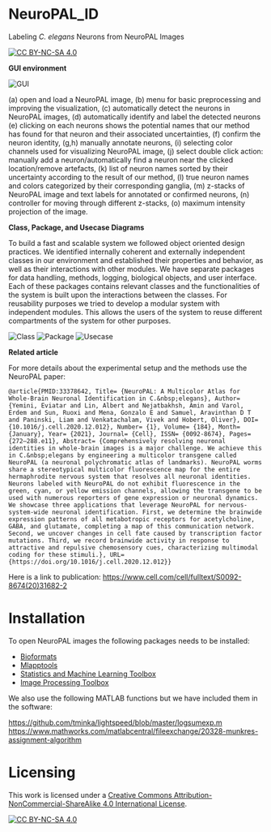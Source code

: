# NeuroPAL_ID

Labeling *C. elegans* Neurons from NeuroPAL Images


[![CC BY-NC-SA 4.0][cc-by-nc-sa-shield]][cc-by-nc-sa]


**GUI environment**


![GUI](https://dl.dropboxusercontent.com/s/0217ga414rpwepk/GUI-labeled.png)

(a) open and load a NeuroPAL image, (b) menu for basic preprocessing and improving the visualization, (c) automatically detect the neurons in NeuroPAL images, (d) automatically identify and label the detected neurons (e) clicking on each neurons shows the potential names that our method has found for that neuron and their associated uncertainties, (f) confirm the neuron identity, (g,h) manually annotate neurons, (i) selecting color channels used for visualizing NeuroPAL image, (j) select double click action: manually add a neuron/automatically find a neuron near the clicked location/remove artefacts, (k) list of neuron names sorted by their uncertainty according to the result of our method, (l) true neuron names and colors categorized by their corresponding ganglia, (m) z-stacks of NeuroPAL image and text labels for annotated or confirmed neurons, (n) controller for moving through different z-stacks, (o) maximum intensity projection of the image.

**Class, Package, and Usecase Diagrams**


To build a fast and scalable system we followed object oriented design practices. We identified internally coherent and externally independent classes in our environment and established their properties and behavior, as well as their interactions with other modules. We have separate packages for data handling, methods, logging, biological objects, and user interface. Each of these packages contains relevant classes and the functionalities of the system is built upon the interactions between the classes. For reusability purposes we tried to develop a modular system with independent modules. This allows the users of the system to reuse different compartments of the system for other purposes.

![Class](https://dl.dropboxusercontent.com/s/ngtlg5q4k7vlqcs/Class.png)
![Package](https://dl.dropboxusercontent.com/s/6en1q28tfdze7h9/Package.png)
![Usecase](https://dl.dropboxusercontent.com/s/xmapjhtnlfylozz/Usecase.png)

**Related article**

For more details about the experimental setup and the methods use the NeuroPAL paper:

```
@article{PMID:33378642, Title= {NeuroPAL: A Multicolor Atlas for Whole-Brain Neuronal Identification in C.&nbsp;elegans}, Author= {Yemini, Eviatar and Lin, Albert and Nejatbakhsh, Amin and Varol, Erdem and Sun, Ruoxi and Mena, Gonzalo E and Samuel, Aravinthan D T and Paninski, Liam and Venkatachalam, Vivek and Hobert, Oliver}, DOI= {10.1016/j.cell.2020.12.012}, Number= {1}, Volume= {184}, Month= {January}, Year= {2021}, Journal= {Cell}, ISSN= {0092-8674}, Pages= {272—288.e11}, Abstract= {Comprehensively resolving neuronal identities in whole-brain images is a major challenge. We achieve this in C.&nbsp;elegans by engineering a multicolor transgene called NeuroPAL (a neuronal polychromatic atlas of landmarks). NeuroPAL worms share a stereotypical multicolor fluorescence map for the entire hermaphrodite nervous system that resolves all neuronal identities. Neurons labeled with NeuroPAL do not exhibit fluorescence in the green, cyan, or yellow emission channels, allowing the transgene to be used with numerous reporters of gene expression or neuronal dynamics. We showcase three applications that leverage NeuroPAL for nervous-system-wide neuronal identification. First, we determine the brainwide expression patterns of all metabotropic receptors for acetylcholine, GABA, and glutamate, completing a map of this communication network. Second, we uncover changes in cell fate caused by transcription factor mutations. Third, we record brainwide activity in response to attractive and repulsive chemosensory cues, characterizing multimodal coding for these stimuli.}, URL= {https://doi.org/10.1016/j.cell.2020.12.012}}
```

Here is a link to publication: https://www.cell.com/cell/fulltext/S0092-8674(20)31682-2

# Installation

To open NeuroPAL images the following packages needs to be installed:

- [Bioformats](https://docs.openmicroscopy.org/bio-formats/5.3.4/users/matlab/index.html)
- [Mlapptools](https://github.com/StackOverflowMATLABchat/mlapptools)
- [Statistics and Machine Learning Toolbox](https://www.mathworks.com/products/statistics.html)
- [Image Processing Toolbox](https://www.mathworks.com/products/image.html)

We also use the following MATLAB functions but we have included them in the software:

https://github.com/tminka/lightspeed/blob/master/logsumexp.m
https://www.mathworks.com/matlabcentral/fileexchange/20328-munkres-assignment-algorithm

# Licensing

This work is licensed under a
[Creative Commons Attribution-NonCommercial-ShareAlike 4.0 International License][cc-by-nc-sa].

[![CC BY-NC-SA 4.0][cc-by-nc-sa-image]][cc-by-nc-sa]

[cc-by-nc-sa]: http://creativecommons.org/licenses/by-nc-sa/4.0/
[cc-by-nc-sa-image]: https://licensebuttons.net/l/by-nc-sa/4.0/88x31.png
[cc-by-nc-sa-shield]: https://img.shields.io/badge/License-CC%20BY--NC--SA%204.0-lightgrey.svg
